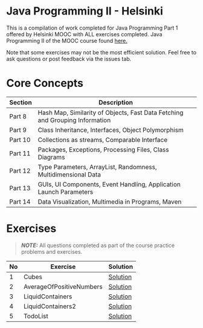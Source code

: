 # Java Programming II - Helsinki
This is a compilation of work completed for Java Programming Part 1 offered by Helsinki MOOC with ALL exercises completed. Java Programming II of the MOOC course found [here.](https://java-programming.mooc.fi/)

Note that some exercises may not be the most efficient solution. Feel free to ask questions or post feedback via the issues tab.

# Core Concepts
| Section | Description                                                                    |
|---------|--------------------------------------------------------------------------------|
| Part 8  | Hash Map, Similarity of Objects, Fast Data Fetching and Grouping   Information |
| Part 9  | Class Inheritance, Interfaces, Object Polymorphism                             |
| Part 10 | Collections as streams, Comparable Interface                                   |
| Part 11 | Packages, Exceptions, Processing Files, Class Diagrams                         |
| Part 12 | Type Parameters, ArrayList, Randomness, Multidimensional Data                  |
| Part 13 | GUIs, UI Components, Event Handling, Application Launch Parameters             |
| Part 14 | Data Visualization, Multimedia in Programs, Maven                              |

# Exercises 
> **_NOTE:_**  All questions completed as part of the course practice problems and exercises.

| No | Exercise                 | Solution                                                                                                                 |
|----|--------------------------|--------------------------------------------------------------------------------------------------------------------------|
| 1  | Cubes                    | [Solution](https://github.com/syw175/java-programming-pt2-helsinki/tree/main/part%208/Part8_01.Cubes)                    |
| 2  | AverageOfPositiveNumbers | [Solution](https://github.com/syw175/java-programming-pt2-helsinki/tree/main/part%208/Part8_02.AverageOfPositiveNumbers) |
| 3  | LiquidContainers         | [Solution](https://github.com/syw175/java-programming-pt2-helsinki/tree/main/part%208/Part8_03.LiquidContainers)         |
| 4  | LiquidContainers2        | [Solution](https://github.com/syw175/java-programming-pt2-helsinki/tree/main/part%208/Part8_04.LiquidContainers2)        |
| 5  | TodoList                 | [Solution](https://github.com/syw175/java-programming-pt2-helsinki/tree/main/part%208/Part8_05.TodoList)                 |

